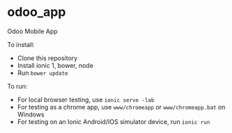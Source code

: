 # odoo_app
Odoo Mobile App

To install:
- Clone this repository
- Install ionic 1, bower, node
- Run `bower update`

To run:
- For local browser testing, use `ionic serve -lab`
- For testing as a chrome app, use `www/chromeapp` or `www/chromeapp.bat` on Windows
- For testing on an Ionic Android/IOS simulator device, run `ionic run`


